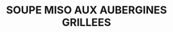 ---
uuid: f65cb672-da3c-4c45-a5c7-a4c346361cc0
title: SOUPE MISO AUX AUBERGINES GRILLEES
titleslug: soupe-miso-aux-aubergines-grillees_f65cb672-da3c-4c45-a5c7-a4c346361cc0
draft: false
description: "La soupe miso de base est constituée de 4 éléments de base : le
  dashi, 1 à 3 ingrédients de saison, le miso et une garniture."
layout: recettes
type: plat
categories:
  - Soupe
auteur: Auré
regime:
  - vegan
  - sans-gluten
region: Japon
cuisson: Oui
temperature: Chaud
plate: 100
quantite_desc: environ 600ml par personne
check: Non
checkAlwaysOk: false
ingredients:
  epices:
    - title: Gochujang
      quantite: 1
      unit: Kg
    - title: Shizo vert
    - title: Shizo vert
      quantite: 7
      unit: bottes
    - title: Miso blanc
      quantite: 2
      unit: Kg
    - title: Algue kombu séchée
      quantite: 30
      unit: grammes
  legumes:
    - title: Champignon noir
      quantite: 500
      unit: grammes
      commentaire: ""
    - title: Aubergine
      quantite: 18
      unit: Kg
    - title: Champignon shiitake séché
      quantite: 500
      unit: grammes
  autres:
    - title: Eau
      quantite: 52
      unit: litre
  frais: []
  lof:
    - title: Tofu ferme
      quantite: 4
      unit: Kg
materiel:
  - Marmitte
  - Gastro 1/1 (Normaux)
preparation: >-
  **DASHI aux shiitaké et kombu** : Verser toute l'eau froide dans la gamelle
  avec l'algue et tous les champignons et laisser tremper toute la nuit à
  couvert.


  **AUBERGINES** : La moitié seront grillées brûlées au gaz et l'autre confites au four.


  Comme pour une caviar d'aubergines fumées, placer les aubergines entières sur les brûleurs allumés. 10min de chaque cotés. Une fois cuites les enfermer dans un gros sac plastique afin que la peau se décolle facilement. Une fois refroidie, peler à la main les aubergines et ne pas hésiter à les rincer à l'eau pour enlever les petits morceaux cramés. Réserver dans un plat.


  Préparer l'autre moitié des aubergines, retirer le pédoncule, les couper en deux dans le sens de la longueur, puis les découper en tranches et enfin en lanières. Les disposer dans les plats à gastro. Saler, poivrer puis verser un généreux filet l’huile. Mélanger à la main pour bien enrober. Enfournez à 150°C pendant 45 minutes à une heure. Laisser à découvert pendant les 10 premières minutes, puis couvrir d’un papier aluminium ou d’une feuille de cuisson afin que les légumes cuisent à couvert.


  Retirer les shiitakés  du dashi, les couper finement et les replonger dans la gamelle . Placer le bouillon dashi sur le feu, faire chauffer sans jamais porter à ébullition. 


  Faire tremper les champignons noirs au moins 30min, les rincer correctement puis les émincer. Verser dans le dashi.


  Couper le tofu en dés d'un peu moins d'1cm. 


  Effeuiller le shizo.


  **30min avant le service** : Verser le tofu dans le bouillon. Faire attention à ne pas briser les cubes.


  Tremper une louche avec le miso dans la casserole et diluer la pâte. Ne surtout pas faire bouillir le miso, cela tuerait les bonnes bactéries et enlèverait les effets positifs.


  Au service poser une ou deux feuilles de shizo.
publishDate: 2024-06-04T22:15:00.000Z
---